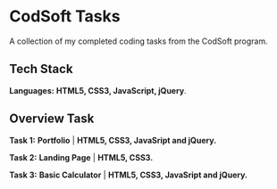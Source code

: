 # CodSoft Tasks

A collection of my completed coding tasks from the CodSoft program.

## Tech Stack

**Languages:** **HTML5, CSS3, JavaScript, jQuery**.

## Overview Task

**Task 1:** **Portfolio** | **HTML5, CSS3, JavaSript and jQuery.**

**Task 2:** **Landing Page** | **HTML5, CSS3.**

**Task 3:** **Basic Calculator** | **HTML5, CSS3, JavaSript and jQuery.**
